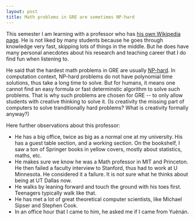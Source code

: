 ```yaml
---
layout: post
title: Math problems in GRE are sometimes NP-hard
---
```


This semester I am learning with a professor who has [his own Wikipedia page](https://en.wikipedia.org/wiki/Ding-Zhu_Du). He is not liked by many students because he goes through knowledge very fast, skipping lots of things in the middle. But he does have many personal anecdotes about his research and teaching career that I do find fun when listening to.

He said that the hardest math problems in GRE are usually [NP-hard](https://en.wikipedia.org/wiki/NP-hardness). In computation context, NP-hard problems do not have polynomial time solutions, thus take a long time to solve. But for humans, it means one cannot find an easy formula or fast determinstic algorithm to solve such problems. That is why such problems are chosen for GRE -- to only allow students with creative thinking to solve it. (Is creativity the missing part of computers to solve tranditionally hard problems? What is creativity formally anyway?)

Here further observations about this professor:
- He has a big office, twice as big as a normal one at my university. His has a guest table section, and a working section. On the bookshelf, I saw a ton of Springer books in yellow covers, mostly about statistics, maths, etc.
- He makes sure we know he was a Math professor in MIT and Princeton. He then failed a faculty interview to Stanford, thus had to work at U Minnesota. He considered it a failure. It is not sure what he thinks about being at UT Dallas now.
- He walks by leaning forward and touch the ground with his toes first. Teenagers typically walk like that.
- He has met a lot of great theoretical computer scientists, like Michael Sipser and Stephen Cook.
- In an office hour that I came to him, he asked me if I came from Yuènán.